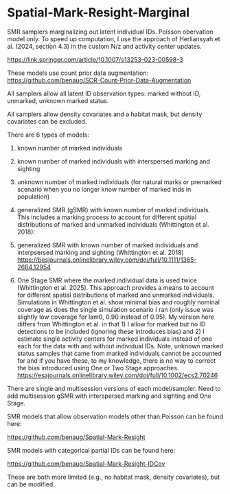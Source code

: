 # Spatial-Mark-Resight-Marginal
SMR samplers marginalizing out latent individual IDs. Poisson obervation model only. 
To speed up computation, I use the approach of Herliansyah et al. (2024, section 4.3) in the custom N/z and activity center updates.

https://link.springer.com/article/10.1007/s13253-023-00598-3

These models use count prior data augmentation: https://github.com/benaug/SCR-Count-Prior-Data-Augmentation

All samplers allow all latent ID observation types: marked without ID, unmarked, unknown marked status.

All samplers allow density covariates and a habitat mask, but density covariates can be excluded.

There are 6 types of models: 
1) known number of marked individuals

2) known number of marked individuals with interspersed marking and sighting

3) unknown number of marked individuals (for natural marks or premarked scenario when you no longer know number of marked inds in population)

4) generalized SMR (gSMR) with known number of marked individuals. This includes a marking process to account for different spatial distributions of marked and unmarked individuals (Whittington et al. 2018):

5) generalized SMR with known number of marked individuals and interpsersed marking and sighting (Whittington et al. 2018)
https://besjournals.onlinelibrary.wiley.com/doi/full/10.1111/1365-2664.12954

6) One Stage SMR where the marked individual data is used twice (Whittington et al. 2025). This approach provides a means to account for different spatial distributions of marked and unmarked individuals. Simulations in Whittington et al. show minimal bias and roughly nominal coverage as does the single simulation scenario I ran (only issue was slightly low coverage for lam0, 0.90 instead of 0.95).
My version here differs from Whittington et al. in that 1) I allow for marked but no ID detections to be included (ignoring these introduces bias) and 2) I estimate single activity centers for marked individuals instead of one each for the data with and without individual IDs.
Note, unknown marked status samples that came from marked individuals cannot be accounted for and if you have these, to my knowledge, there is no way to correct the bias introduced using One or Two Stage approaches.
https://esajournals.onlinelibrary.wiley.com/doi/full/10.1002/ecs2.70246

There are single and multisession versions of each model/sampler.
Need to add multisession gSMR with interspersed marking and sighting and One Stage. 

SMR models that allow observation models other than Poisson can be found here:

https://github.com/benaug/Spatial-Mark-Resight

SMR models with categorical partial IDs can be found here:

https://github.com/benaug/Spatial-Mark-Resight-IDCov

These are both more limited (e.g., no habitat mask, density covariates), but can be modified.